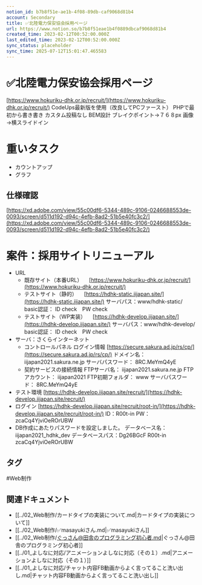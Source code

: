 ```yaml
---
notion_id: b7b8f51e-ae1b-4f08-89db-caf9068d81b4
account: Secondary
title: ✅北陸電力保安協会採用ページ
url: https://www.notion.so/b7b8f51eae1b4f0889dbcaf9068d81b4
created_time: 2023-02-12T00:52:00.000Z
last_edited_time: 2023-02-12T00:52:00.000Z
sync_status: placeholder
sync_time: 2025-07-12T15:01:47.465583
---
```

# ✅北陸電力保安協会採用ページ

[https://www.hokuriku-dhk.or.jp/recruit/](https://www.hokuriku-dhk.or.jp/recruit/)
CodeUps最新版を使用（改良してPCファースト）
PHPで最初から書き書き
カスタム投稿なし
BEM設計
ブレイクポイント→７６８px
画像→横スライドイン
# 重いタスク
- カウントアップ
- グラフ
## 仕様確認
[https://xd.adobe.com/view/55c00df6-5344-489c-9106-0246688553de-0093/screen/d511d192-d94c-4efb-8ad2-51b5e40fc3c2/](https://xd.adobe.com/view/55c00df6-5344-489c-9106-0246688553de-0093/screen/d511d192-d94c-4efb-8ad2-51b5e40fc3c2/)
# 案件：採用サイトリニューアル
- URL
  - 既存サイト（本番URL）
　[https://www.hokuriku-dhk.or.jp/recruit/](https://www.hokuriku-dhk.or.jp/recruit/)
  - テストサイト（静的）
　[https://hdhk-static.iijapan.site/](https://hdhk-static.iijapan.site/)
サーバパス：www/hdhk-static/
basic認証： ID check　PW check
  - テストサイト（WP実装）
　[https://hdhk-develop.iijapan.site/](https://hdhk-develop.iijapan.site/)
サーバパス：www/hdhk-develop/
basic認証： ID check　PW check
- サーバ：さくらインターネット
  - コントロールパネル ログイン情報 
    [https://secure.sakura.ad.jp/rs/cp/](https://secure.sakura.ad.jp/rs/cp/)
ドメイン名： iijapan2021.sakura.ne.jp
サーバパスワード： 8RC.MeYmQ4yE
  - 契約サービスの接続情報
FTPサーバ名： iijapan2021.sakura.ne.jp
FTPアカウント： iijapan2021
FTP初期フォルダ： www
サーバパスワード： 8RC.MeYmQ4yE
- テスト環境
[https://hdhk-develop.iijapan.site/recruit/](https://hdhk-develop.iijapan.site/recruit/)
- ログイン
[https://hdhk-develop.iijapan.site/recruit/root-in/](https://hdhk-develop.iijapan.site/recruit/root-in/)
ID：R00t-in
PW：zcaCq4YjviOeROrUBW
- DB作成にあたりパスワードを設定しました。
データベース名：iijapan2021_hdhk_dev
データベースパス：Dg26BGcF
R00t-in
zcaCq4YjviOeROrUBW

## タグ

#Web制作 

## 関連ドキュメント

- [[../02_Web制作/カードタイプの実装について.md|カードタイプの実装について]]
- [[../02_Web制作/✅masayukiさん.md|✅masayukiさん]]
- [[../02_Web制作/ぐっさん@田舎のプログラミング初心者.md|ぐっさん@田舎のプログラミング初心者]]
- [[../01_よしなに対応/アニメーションよしなに対応（その１）.md|アニメーションよしなに対応（その１）]]
- [[../01_よしなに対応/チャット内容FB動画からよく言ってること洗い出し.md|チャット内容FB動画からよく言ってること洗い出し]]

